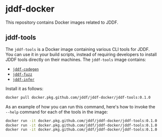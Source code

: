 # jddf-docker

This repository contains Docker images related to JDDF.

## jddf-tools

The `jddf-tools` is a Docker image containing various CLI tools for JDDF. You
can use it in your build scripts, instead of requiring developers to install
JDDF tools directly on their machines. The `jddf-tools` image contains:

- [`jddf-codegen`](https://github.com/jddf/jddf-codegen)
- [`jddf-fuzz`](https://github.com/jddf/jddf-fuzz)
- [`jddf-infer`](https://github.com/jddf/jddf-infer)

Install it as follows:

```bash
docker pull docker.pkg.github.com/jddf/jddf-docker/jddf-tools:0.1.0
```

As an example of how you can run this command, here's how to invoke the `--help`
command for each of the tools in the image:

```bash
docker run -it docker.pkg.github.com/jddf/jddf-docker/jddf-tools:0.1.0 /jddf-codegen --help
docker run -it docker.pkg.github.com/jddf/jddf-docker/jddf-tools:0.1.0 /jddf-fuzz --help
docker run -it docker.pkg.github.com/jddf/jddf-docker/jddf-tools:0.1.0 /jddf-infer --help
```
